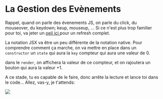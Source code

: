 <h1>La Gestion des Evènements</h1>

Rappel, quand on parle des évenements JS, on parle du click, du mouseover, du keydown; keup, mouseup, ...
Si ce n'est plus trop familier pour toi, va jeter un <a href='https://openclassrooms.com/fr/courses/1916641-dynamisez-vos-sites-web-avec-javascript/1918968-les-evenements'>oeil ici </a>pour un refresh complet.

La notation JSX va être un peu différente de la notation native. Pour comprendre comment ça marche, on va mettre en place dans un ```constructor``` un ```state``` qui aura la ```key``` compteur qui aura une valeur de 0.

dans le ```render```, on affichera la valeur de ce compteur, et on rajoutera un bouton qui aura la valeur +1.

A ce stade, tu es capable de le faire, donc arrête la lecture et lance toi dans le code...
Allez, vas-y, je t'attends:

<img src="https://blog.francetvinfo.fr/l-instit-humeurs/files/2013/03/Quand-mes-collgues-mavaient-bien-dit-que-ctait-pas-trs-malin-de-maintenir-la-course-dorientation-en-fort-vu-ce-que-la-mto-avait-prvu.gif" />

